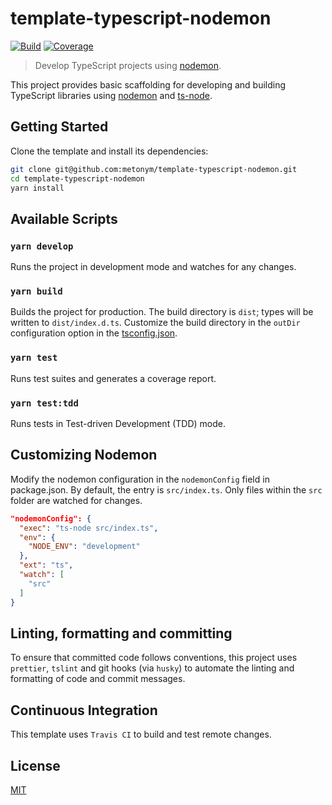# template-typescript-nodemon

[![Build][build]][build-badge]
[![Coverage][codecov-shield]][codecov]

> Develop TypeScript projects using [nodemon](https://github.com/remy/nodemon).

This project provides basic scaffolding for developing and building TypeScript libraries using [nodemon](https://github.com/remy/nodemon) and [ts-node](https://github.com/TypeStrong/ts-node).

## Getting Started

Clone the template and install its dependencies:

```bash
git clone git@github.com:metonym/template-typescript-nodemon.git
cd template-typescript-nodemon
yarn install
```

## Available Scripts

### `yarn develop`

Runs the project in development mode and watches for any changes.

### `yarn build`

Builds the project for production. The build directory is `dist`; types will be written to `dist/index.d.ts`. Customize the build directory in the `outDir` configuration option in the [tsconfig.json](tsconfig.json).

### `yarn test`

Runs test suites and generates a coverage report.

### `yarn test:tdd`

Runs tests in Test-driven Development (TDD) mode.

## Customizing Nodemon

Modify the nodemon configuration in the `nodemonConfig` field in package.json. By default, the entry is `src/index.ts`. Only files within the `src` folder are watched for changes.

```json
"nodemonConfig": {
  "exec": "ts-node src/index.ts",
  "env": {
    "NODE_ENV": "development"
  },
  "ext": "ts",
  "watch": [
    "src"
  ]
}
```

## Linting, formatting and committing

To ensure that committed code follows conventions, this project uses `prettier`, `tslint` and git hooks (via `husky`) to automate the linting and formatting of code and commit messages.

## Continuous Integration

This template uses `Travis CI` to build and test remote changes.

## License

[MIT](LICENSE)

[build]: https://travis-ci.com/metonym/template-typescript-nodemon.svg?branch=master
[build-badge]: https://travis-ci.com/metonym/template-typescript-nodemon
[codecov]: https://codecov.io/gh/metonym/template-typescript-nodemon
[codecov-shield]: https://img.shields.io/codecov/c/github/metonym/template-typescript-nodemon.svg
